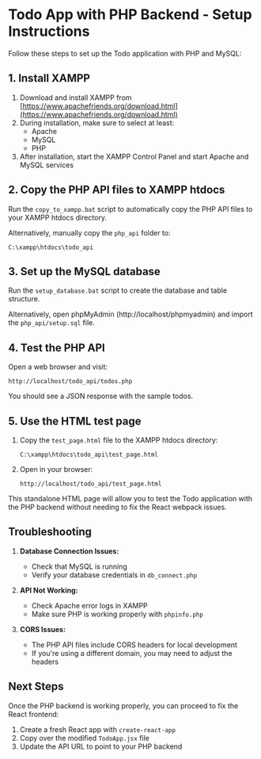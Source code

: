 # Todo App with PHP Backend - Setup Instructions

Follow these steps to set up the Todo application with PHP and MySQL:

## 1. Install XAMPP

1. Download and install XAMPP from [https://www.apachefriends.org/download.html](https://www.apachefriends.org/download.html)
2. During installation, make sure to select at least:
   - Apache
   - MySQL
   - PHP
3. After installation, start the XAMPP Control Panel and start Apache and MySQL services

## 2. Copy the PHP API files to XAMPP htdocs

Run the `copy_to_xampp.bat` script to automatically copy the PHP API files to your XAMPP htdocs directory.

Alternatively, manually copy the `php_api` folder to:
```
C:\xampp\htdocs\todo_api
```

## 3. Set up the MySQL database

Run the `setup_database.bat` script to create the database and table structure.

Alternatively, open phpMyAdmin (http://localhost/phpmyadmin) and import the `php_api/setup.sql` file.

## 4. Test the PHP API

Open a web browser and visit:
```
http://localhost/todo_api/todos.php
```

You should see a JSON response with the sample todos.

## 5. Use the HTML test page

1. Copy the `test_page.html` file to the XAMPP htdocs directory:
   ```
   C:\xampp\htdocs\todo_api\test_page.html
   ```

2. Open in your browser:
   ```
   http://localhost/todo_api/test_page.html
   ```

This standalone HTML page will allow you to test the Todo application with the PHP backend without needing to fix the React webpack issues.

## Troubleshooting

1. **Database Connection Issues:**
   - Check that MySQL is running
   - Verify your database credentials in `db_connect.php`

2. **API Not Working:**
   - Check Apache error logs in XAMPP
   - Make sure PHP is working properly with `phpinfo.php`
   
3. **CORS Issues:**
   - The PHP API files include CORS headers for local development
   - If you're using a different domain, you may need to adjust the headers

## Next Steps

Once the PHP backend is working properly, you can proceed to fix the React frontend:

1. Create a fresh React app with `create-react-app`
2. Copy over the modified `TodoApp.jsx` file
3. Update the API URL to point to your PHP backend
